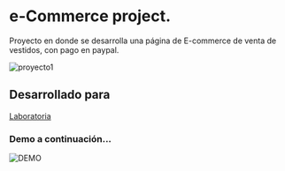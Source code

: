 # e-Commerce project.
Proyecto en donde se desarrolla una página de E-commerce de venta de vestidos, con pago en paypal.

![proyecto1](https://user-images.githubusercontent.com/37424842/45060743-f3e7af00-b066-11e8-8c35-aa55abde8d81.png)

## Desarrollado para 
[Laboratoria](http://laboratoria.la)

### Demo a continuación...

![DEMO](assets/image/demo.gif)